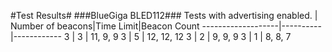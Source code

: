 #Test Results#
###BlueGiga BLED112###
Tests with advertising enabled.
| Number of beacons|Time Limit|Beacon Count
-------------------|----------|------------
3                  | 3        | 11, 9, 9
3                  | 5        | 12, 12, 12
3                  | 2        | 9, 9, 9
3                  | 1        | 8, 8, 7
